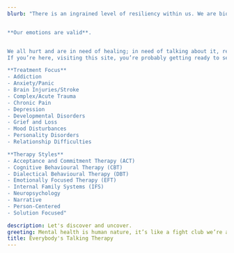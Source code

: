 ```yaml
---
blurb: "There is an ingrained level of resiliency within us. We are biologically wired to keep surviving through the toughest possibilities life may throw our way. Often these experiences cause us to feel as if we are broken, weak, and in need of fixing. We often bottle up our emotions and inner voice with fear of being judged, discriminated, or shamed.


**Our emotions are valid**. 


We all hurt and are in need of healing; in need of talking about it, releasing it, acknowledging and accepting it— that’s human nature! 
If you’re here, visiting this site, you’re probably getting ready to seek support through moments of struggle and ready to change your current ways of thinking, feeling, and being. **What strength!**

**Treatment Focus**
- Addiction
- Anxiety/Panic
- Brain Injuries/Stroke
- Complex/Acute Trauma
- Chronic Pain
- Depression
- Developmental Disorders
- Grief and Loss
- Mood Disturbances
- Personality Disorders
- Relationship Difficulties

**Therapy Styles**
- Acceptance and Commitment Therapy (ACT)
- Cognitive Behavioural Therapy (CBT)
- Dialectical Behavioural Therapy (DBT)
- Emotionally Focused Therapy (EFT)
- Internal Family Systems (IFS)
- Neuropsychology
- Narrative
- Person-Centered 
- Solution Focused"

description: Let's discover and uncover.
greeting: Mental health is human nature, it’s like a fight club we’re all born into.
title: Everybody's Talking Therapy
---
```




